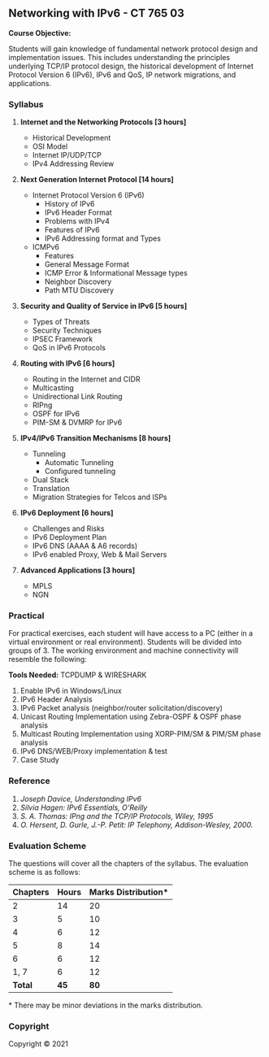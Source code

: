 ## Networking with IPv6 - CT 765 03

**Course Objective:**

Students will gain knowledge of fundamental network protocol design and implementation issues. This includes understanding the principles underlying TCP/IP protocol design, the historical development of Internet Protocol Version 6 (IPv6), IPv6 and QoS, IP network migrations, and applications.

### Syllabus

1. **Internet and the Networking Protocols [3 hours]**
   * Historical Development
   * OSI Model
   * Internet IP/UDP/TCP
   * IPv4 Addressing Review

2. **Next Generation Internet Protocol [14 hours]**
   * Internet Protocol Version 6 (IPv6)
      * History of IPv6
      * IPv6 Header Format
      * Problems with IPv4
      * Features of IPv6
      * IPv6 Addressing format and Types
   * ICMPv6
      * Features
      * General Message Format
      * ICMP Error & Informational Message types
      * Neighbor Discovery
      * Path MTU Discovery

3. **Security and Quality of Service in IPv6 [5 hours]**
   * Types of Threats
   * Security Techniques
   * IPSEC Framework
   * QoS in IPv6 Protocols

4. **Routing with IPv6 [6 hours]**
   * Routing in the Internet and CIDR
   * Multicasting
   * Unidirectional Link Routing
   * RIPng
   * OSPF for IPv6
   * PIM-SM & DVMRP for IPv6

5. **IPv4/IPv6 Transition Mechanisms [8 hours]**
   * Tunneling
      * Automatic Tunneling
      * Configured tunneling
   * Dual Stack
   * Translation
   * Migration Strategies for Telcos and ISPs

6. **IPv6 Deployment [6 hours]**
   * Challenges and Risks
   * IPv6 Deployment Plan
   * IPv6 DNS (AAAA & A6 records)
   * IPv6 enabled Proxy, Web & Mail Servers

7. **Advanced Applications [3 hours]**
   * MPLS
   * NGN

### Practical

For practical exercises, each student will have access to a PC (either in a virtual environment or real environment). Students will be divided into groups of 3. The working environment and machine connectivity will resemble the following:

**Tools Needed:** TCPDUMP & WIRESHARK

1. Enable IPv6 in Windows/Linux
2. IPv6 Header Analysis
3. IPv6 Packet analysis (neighbor/router solicitation/discovery)
4. Unicast Routing Implementation using Zebra-OSPF & OSPF phase analysis
5. Multicast Routing Implementation using XORP-PIM/SM & PIM/SM phase analysis
6. IPv6 DNS/WEB/Proxy implementation & test
7. Case Study

### Reference

1. _Joseph Davice, Understanding IPv6_
2. _Silvia Hagen: IPv6 Essentials, O'Reilly_
3. _S. A. Thomas: IPng and the TCP/IP Protocols, Wiley, 1995_
4. _O. Hersent, D. Gurle, J.-P. Petit: IP Telephony, Addison-Wesley, 2000._

### Evaluation Scheme

The questions will cover all the chapters of the syllabus. The evaluation scheme is as follows:

| Chapters | Hours | Marks Distribution* |
|---|---|---|
| 2 | 14 | 20 |
| 3 | 5 | 10 |
| 4 | 6 | 12 |
| 5 | 8 | 14 |
| 6 | 6 | 12 |
| 1, 7 | 6 | 12 |
| **Total** | **45** | **80** |

\* There may be minor deviations in the marks distribution.

### Copyright

Copyright © 2021
